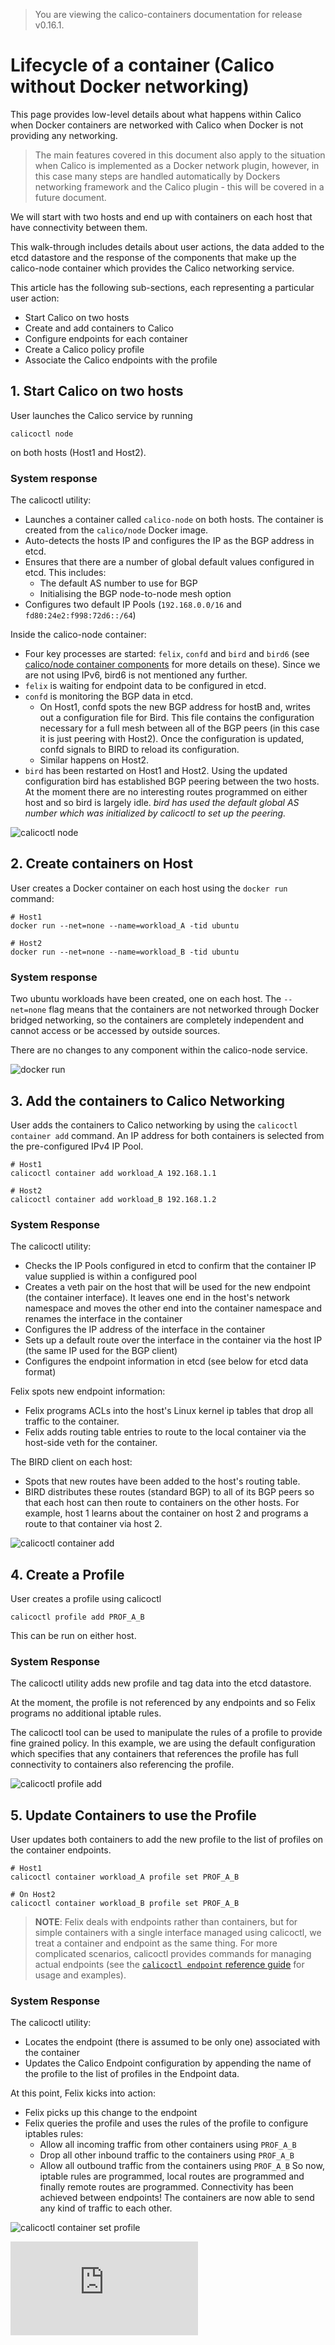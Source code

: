 > You are viewing the calico-containers documentation for release v0.16.1.

# Lifecycle of a container (Calico without Docker networking)

This page provides low-level details about what happens within Calico when 
Docker containers are networked with Calico when Docker is not providing any
networking.

> The main features covered in this document also apply to the situation 
> when Calico is implemented as a Docker network plugin, however, in this case
> many steps are handled automatically by Dockers networking framework and the
> Calico plugin - this will be covered in a future document.
 
We will start with two hosts and end up with containers on each host that have
connectivity between them.

This walk-through includes details about user actions, the data added to the
etcd datastore and the response of the components that make up the calico-node
container which provides the Calico networking service.

This article has the following sub-sections, each representing a particular
user action:
  - Start Calico on two hosts
  - Create and add containers to Calico
  - Configure endpoints for each container
  - Create a Calico policy profile
  - Associate the Calico endpoints with the profile

## 1. Start Calico on two hosts

User launches the Calico service by running 

    calicoctl node
    
on both hosts (Host1 and Host2).

### System response

The calicoctl utility:

-  Launches a container called `calico-node` on both hosts. The container is
   created from the `calico/node` Docker image.
-  Auto-detects the hosts IP and configures the IP as the BGP address in etcd.
-  Ensures that there are a number of global default values configured in etcd.
   This includes:
   -  The default AS number to use for BGP
   -  Initialising the BGP node-to-node mesh option
-  Configures two default IP Pools (`192.168.0.0/16` and 
  `fd80:24e2:f998:72d6::/64`)
   
Inside the calico-node container:

-  Four key processes are started:  `felix`, `confd` and `bird` and `bird6` 
   (see [calico/node container components](Components.md) for more details on 
   these).  Since we are not using IPv6, bird6 is not mentioned any further.
-  `felix` is waiting for endpoint data to be configured in etcd.
-  `confd` is monitoring the BGP data in etcd.
    -  On Host1, confd spots the new BGP address for hostB and, writes out a
       configuration file for Bird.  This file contains the configuration 
       necessary for a full mesh between all of the BGP peers (in this case
       it is just peering with Host2).  Once the configuration is updated,
       confd signals to BIRD to reload its configuration.
    -  Similar happens on Host2.
-  `bird` has been restarted on Host1 and Host2.  Using the updated
   configuration bird has established BGP peering between the two hosts.  At
   the moment there are no interesting routes programmed on either host and so
   bird is largely idle.  _bird has used the default global AS number
   which was initialized by calicoctl to set up the peering._

![calicoctl node](images/lifecycle/calicoctl_node.png)

## 2. Create containers on Host

User creates a Docker container on each host using the `docker run`  command:

    # Host1
    docker run --net=none --name=workload_A -tid ubuntu
    
    # Host2
    docker run --net=none --name=workload_B -tid ubuntu

### System response

Two ubuntu workloads have been created, one on each host.  The `--net=none` 
flag means that the containers are not networked through Docker bridged 
networking, so the containers are completely independent and cannot access or 
be accessed by outside sources.

There are no changes to any component within the calico-node service.

![docker run](images/lifecycle/docker_run.png)

## 3. Add the containers to Calico Networking

User adds the containers to Calico networking by using the `calicoctl container add`
command.  An IP address for both containers is selected from the pre-configured
IPv4 IP Pool.

    # Host1
    calicoctl container add workload_A 192.168.1.1
    
    # Host2
    calicoctl container add workload_B 192.168.1.2

### System Response

The calicoctl utility:
-  Checks the IP Pools configured in etcd to confirm that the container IP 
   value supplied is within a configured pool 
-  Creates a veth pair on the host that will be used for the new endpoint (the
   container interface).  It leaves one end in the host's network namespace and
   moves the other end into the container namespace and renames the interface
   in the container
-  Configures the IP address of the interface in the container
-  Sets up a default route over the interface in the container via the host IP
   (the same IP used for the BGP client)
-  Configures the endpoint information in etcd (see below for etcd data format) 

Felix spots new endpoint information:
-  Felix programs ACLs into the host's Linux kernel ip tables that drop all 
   traffic to the container.  
-  Felix adds routing table entries to route to the local container via
   the host-side veth for the container.

The BIRD client on each host:
-  Spots that new routes have been added to the host's routing table.
-  BIRD distributes these routes (standard BGP) to all of its BGP peers so
   that each host can then route to containers on the other hosts.  For 
   example, host 1 learns about the container on host 2 and programs a route
   to that container via host 2.


![calicoctl container add](images/lifecycle/container_add.png)

## 4. Create a Profile

User creates a profile using calicoctl

    calicoctl profile add PROF_A_B
    
This can be run on either host.

### System Response

The calicoctl utility adds new profile and tag data into the etcd datastore.

At the moment, the profile is not referenced by any endpoints and so Felix
programs no additional iptable rules.

The calicoctl tool can be used to manipulate the rules of a profile to provide
fine grained policy.  In this example, we are using the default configuration
which specifies that any containers that references the profile has full
connectivity to containers also referencing the profile.  

![calicoctl profile add](images/lifecycle/profile_add.png)

## 5. Update Containers to use the Profile

User updates both containers to add the new profile to the list of profiles
on the container endpoints.

    # Host1
    calicoctl container workload_A profile set PROF_A_B
    
    # On Host2
    calicoctl container workload_B profile set PROF_A_B

> **NOTE**: Felix deals with endpoints rather than containers, but for simple
> containers with a single interface managed using calicoctl, we treat a 
> container and endpoint as the same thing.  For more complicated scenarios, 
> calicoctl provides commands for managing actual endpoints (see the 
> [`calicoctl endpoint` reference guide](calicoctl/endpoint.md) for usage and 
> examples).

### System Response

The calicoctl utility:
-  Locates the endpoint (there is assumed to be only one) associated with the
   container
-  Updates the Calico Endpoint configuration by appending the name of the
   profile to the list of profiles in the Endpoint data.

At this point, Felix kicks into action:
-  Felix picks up this change to the endpoint
-  Felix queries the profile and uses the rules of the profile to configure
   iptables rules:
   -  Allow all incoming traffic from other containers using `PROF_A_B`
   -  Drop all other inbound traffic to the containers using `PROF_A_B`
   -  Allow all outbound traffic from the containers using `PROF_A_B`
So now, iptable rules are programmed, local routes are programmed and finally
remote routes are programmed.  Connectivity has been achieved between
endpoints!  The containers are now able to send any kind of traffic to each
other.

![calicoctl container set profile](images/lifecycle/set_profile.png)

[![Analytics](https://ga-beacon.appspot.com/UA-52125893-3/calico-containers/docs/DockerContainerLifecycle.md?pixel)](https://github.com/igrigorik/ga-beacon)

